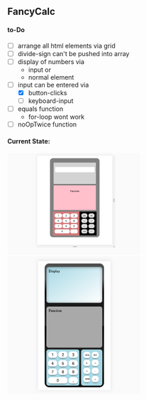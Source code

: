 ## FancyCalc

#### to-Do
- [ ] arrange all html elements via grid
- [ ] divide-sign can't be pushed into array
- [ ] display of numbers via
    - input or
    - normal element
- [ ] input can be entered via
    - [x] button-clicks
    - [ ] keyboard-input
- [ ] equals function
    - for-loop wont work
- [ ] noOpTwice function

#### Current State:

<img src="images/screenshot.png" width="300"> <img src="images/screenshot1.png" width="300">

